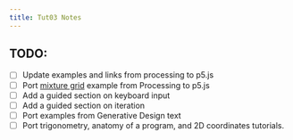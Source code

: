```yaml
---
title: Tut03 Notes
---
```


## TODO:

* [ ] Update examples and links from processing to p5.js
* [ ] Port [mixture grid](https://processing.org/examples/mixturegrid.html)
      example from Processing to p5.js
* [ ] Add a guided section on keyboard input
* [ ] Add a guided section on iteration
* [ ] Port examples from Generative Design text
* [ ] Port trigonometry, anatomy of a program, and 2D coordinates tutorials.